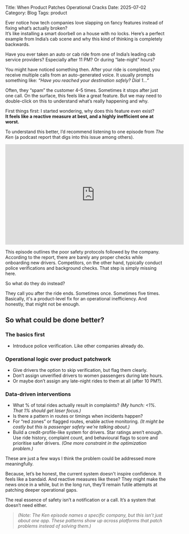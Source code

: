 Title: When Product Patches Operational Cracks
Date: 2025-07-02
Category: Blog
Tags: product


Ever notice how tech companies love slapping on fancy features instead of fixing what’s actually broken?  
It’s like installing a smart doorbell on a house with no locks. Here’s a perfect example from India’s cab scene and why this kind of thinking is completely backwards.

Have you ever taken an auto or cab ride from one of India’s leading cab service providers? Especially after 11 PM? Or during “late-night” hours?

You might have noticed something then. After your ride is completed, you receive multiple calls from an auto-generated voice. It usually prompts something like: *“Have you reached your destination safely? Dial 1…”*

Often, they “spam” the customer 4–5 times. Sometimes it stops after just one call. On the surface, this feels like a great feature. But we may need to double-click on this to understand what’s really happening and why.


First things first: I started wondering, why does this feature even exist?  
**It feels like a reactive measure at best, and a highly inefficient one at worst.**  

To understand this better, I’d recommend listening to one episode from *The Ken* (a podcast report that digs into this issue among others).

<iframe width="560" height="315" src="https://www.youtube.com/embed/46PLVdNWcuo" frameborder="0" allowfullscreen></iframe>

This episode outlines the poor safety protocols followed by the company. According to the report, there are barely any proper checks while onboarding new drivers. Competitors, on the other hand, typically conduct police verifications and background checks. That step is simply missing here.

So what do they do instead?

They call you after the ride ends. Sometimes once. Sometimes five times. Basically, it's a product-level fix for an operational inefficiency. And honestly, that might not be enough.


## So what could be done better?

### The basics first
- Introduce police verification. Like other companies already do.

### Operational logic over product patchwork
- Give drivers the option to skip verification, but flag them clearly.  
- Don’t assign unverified drivers to women passengers during late hours.  
- Or maybe don’t assign any late-night rides to them at all (after 10 PM?).

### Data-driven interventions
- What % of total rides actually result in complaints? *(My hunch: <1%. That 1% should get laser focus.)*  
- Is there a pattern in routes or timings when incidents happen?  
- For “red zones” or flagged routes, enable active monitoring. *(It might be costly but this is passenger safety we’re talking about.)*  
- Build a credit-profile-like system for drivers. Star ratings aren’t enough. Use ride history, complaint count, and behavioural flags to score and prioritise safer drivers. *(One more constraint in the optimization problem.)*


These are just a few ways I think the problem could be addressed more meaningfully.

Because, let’s be honest, the current system doesn't inspire confidence. It feels like a bandaid. And reactive measures like these? They might make the news once in a while, but in the long run, they’ll remain futile attempts at patching deeper operational gaps.

The real essence of safety isn’t a notification or a call. It’s a system that doesn’t need either.

> *(Note: The Ken episode names a specific company, but this isn’t just about one app. These patterns show up across platforms that patch problems instead of solving them.)*
